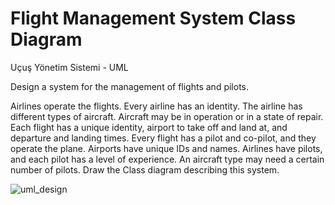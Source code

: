 # Flight Management System Class Diagram
Uçuş Yönetim Sistemi - UML

Design a system for the management of flights and pilots.

Airlines operate the flights. Every airline has an identity.
The airline has different types of aircraft.
Aircraft may be in operation or in a state of repair.
Each flight has a unique identity, airport to take off and land at, and departure and landing times.
Every flight has a pilot and co-pilot, and they operate the plane.
Airports have unique IDs and names.
Airlines have pilots, and each pilot has a level of experience.
An aircraft type may need a certain number of pilots.
Draw the Class diagram describing this system.

![uml_design](https://i.hizliresim.com/sh3ozma.png)
